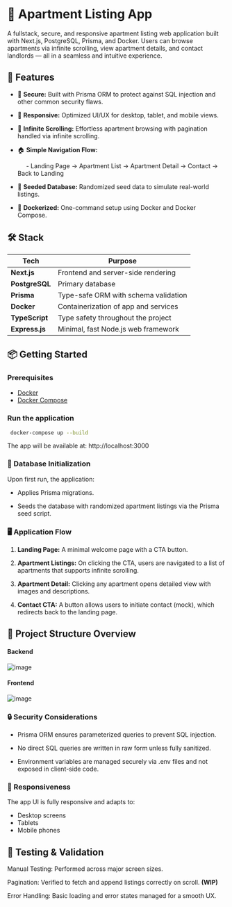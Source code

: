 
# 🏡 Apartment Listing App

A fullstack, secure, and responsive apartment listing web application built with Next.js, PostgreSQL, Prisma, and Docker. Users can browse apartments via infinite scrolling, view apartment details, and contact landlords — all in a seamless and intuitive experience.

## 🚀 Features
- 🔐 **Secure:** Built with Prisma ORM to protect against SQL injection and other common security flaws.

- 📱 **Responsive:** Optimized UI/UX for desktop, tablet, and mobile views.

- 🔁 **Infinite Scrolling:** Effortless apartment browsing with pagination handled via infinite scrolling.

- 🏠 **Simple Navigation Flow:**

  &nbsp;&nbsp;&nbsp;&nbsp; - Landing Page → Apartment List → Apartment Detail → Contact → Back to Landing

- 🧪 **Seeded Database:** Randomized seed data to simulate real-world listings.

- 🐳 **Dockerized:** One-command setup using Docker and Docker Compose.

## 🛠️ Stack
| Tech           | Purpose                              |
| -------------- | ------------------------------------ |
| **Next.js**    | Frontend and server-side rendering   |
| **PostgreSQL** | Primary database                     |
| **Prisma**     | Type-safe ORM with schema validation |
| **Docker**     | Containerization of app and services |
| **TypeScript** | Type safety throughout the project   |
| **Express.js** | Minimal, fast Node.js web framework  |

## 📦 Getting Started
### Prerequisites

- [Docker](https://www.docker.com/)
- [Docker Compose](https://docs.docker.com/compose/)

### Run the application
```bash
 docker-compose up --build 
 ``` 

The app will be available at: http://localhost:3000

### 🧬 Database Initialization
Upon first run, the application:

 - Applies Prisma migrations.

- Seeds the database with randomized apartment listings via the Prisma seed script.

### 🖥️ Application Flow
1. **Landing Page:** A minimal welcome page with a CTA button.

2. **Apartment Listings:** On clicking the CTA, users are navigated to a list of apartments that supports infinite scrolling.

3. **Apartment Detail:** Clicking any apartment opens detailed view with images and descriptions.

4. **Contact CTA:** A button allows users to initiate contact (mock), which redirects back to the landing page.

## 📂 Project Structure Overview
#### Backend 
![image](https://github.com/user-attachments/assets/f5f8df04-622c-4bfb-b66d-632575300cab)

#### Frontend
![image](https://github.com/user-attachments/assets/cd8f968e-37bd-433c-8f63-4aab29836056)




### 🔒 Security Considerations
- Prisma ORM ensures parameterized queries to prevent SQL injection.

- No direct SQL queries are written in raw form unless fully sanitized.

- Environment variables are managed securely via .env files and not exposed in client-side code.

### 📱 Responsiveness
The app UI is fully responsive and adapts to:

- Desktop screens
- Tablets
- Mobile phones

## 🧪 Testing & Validation
Manual Testing: Performed across major screen sizes.

Pagination: Verified to fetch and append listings correctly on scroll. **(WIP)**

Error Handling: Basic loading and error states managed for a smooth UX.



